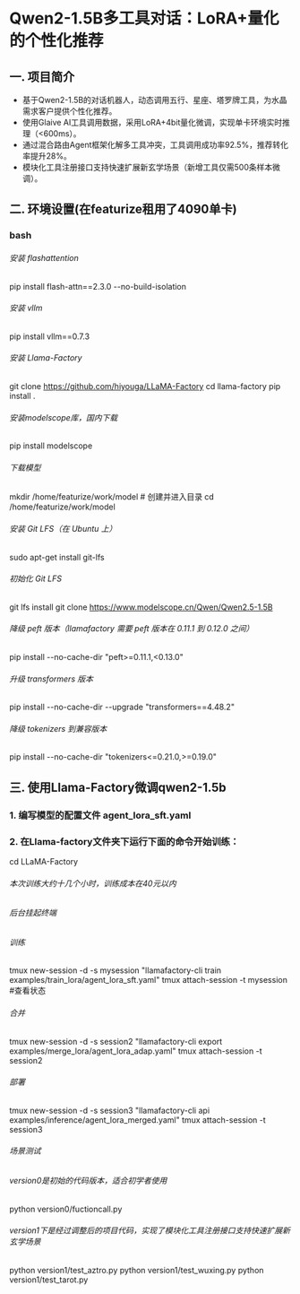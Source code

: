 # Qwen2-1.5B多工具对话：LoRA+量化的个性化推荐

## 一. 项目简介
* 基于Qwen2-1.5B的对话机器人，动态调用五行、星座、塔罗牌工具，为水晶需求客户提供个性化推荐。
* 使用Glaive AI工具调用数据，采用LoRA+4bit量化微调，实现单卡环境实时推理（<600ms）。
* 通过混合路由Agent框架化解多工具冲突，工具调用成功率92.5%，推荐转化率提升28%。
* 模块化工具注册接口支持快速扩展新玄学场景（新增工具仅需500条样本微调）。

## 二. 环境设置(在featurize租用了4090单卡)
### bash

###### 安装 flashattention
pip install flash-attn==2.3.0 --no-build-isolation

###### 安装 vllm
pip install vllm==0.7.3

###### 安装 Llama-Factory
git clone https://github.com/hiyouga/LLaMA-Factory
cd llama-factory
pip install .

###### 安装modelscope库，国内下载
pip install modelscope

###### 下载模型
mkdir /home/featurize/work/model # 创建并进入目录
cd /home/featurize/work/model

###### 安装 Git LFS（在 Ubuntu 上）
sudo apt-get install git-lfs

###### 初始化 Git LFS
git lfs install
git clone https://www.modelscope.cn/Qwen/Qwen2.5-1.5B

###### 降级 peft 版本（llamafactory 需要 peft 版本在 0.11.1 到 0.12.0 之间）
pip install --no-cache-dir "peft>=0.11.1,<0.13.0"

###### 升级 transformers 版本
pip install --no-cache-dir --upgrade "transformers==4.48.2"

###### 降级 tokenizers 到兼容版本
pip install --no-cache-dir "tokenizers<=0.21.0,>=0.19.0"


## 三. 使⽤Llama-Factory微调qwen2-1.5b
### 1. 编写模型的配置⽂件 agent_lora_sft.yaml
### 2. 在Llama-factory⽂件夹下运⾏下⾯的命令开始训练：
cd LLaMA-Factory
###### 本次训练大约十几个小时，训练成本在40元以内
###### 后台挂起终端
###### 训练
tmux new-session -d -s mysession "llamafactory-cli train examples/train_lora/agent_lora_sft.yaml"
tmux attach-session -t mysession #查看状态
###### 合并
tmux new-session -d -s session2 "llamafactory-cli export examples/merge_lora/agent_lora_adap.yaml"
tmux attach-session -t session2
###### 部署
tmux new-session -d -s session3 "llamafactory-cli api examples/inference/agent_lora_merged.yaml"
tmux attach-session -t session3

###### 场景测试
###### version0是初始的代码版本，适合初学者使用
python version0/fuctioncall.py

###### version1下是经过调整后的项目代码，实现了模块化工具注册接口支持快速扩展新玄学场景
python version1/test_aztro.py
python version1/test_wuxing.py
python version1/test_tarot.py
